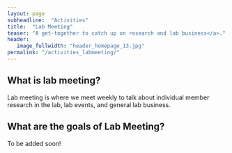```yaml
---
layout: page
subheadline:  "Activities"
title:  "Lab Meeting"
teaser: "A get-together to catch up on research and lab business</a>."
header:
   image_fullwidth: "header_homepage_13.jpg"
permalink: "/activities_labmeeting/"
---
```


## What is lab meeting?
Lab meeting is where we meet weekly to talk about individual member research in the lab, lab events, and general lab business. 

## What are the goals of Lab Meeting? 
To be added soon!
